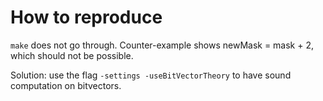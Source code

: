 # How to reproduce

`make` does not go through.
Counter-example shows newMask = mask + 2, which should not be possible.

Solution: use the flag `-settings -useBitVectorTheory` to have sound computation on bitvectors.

